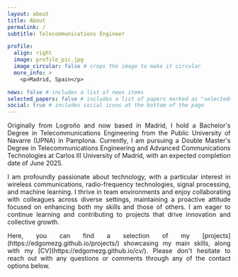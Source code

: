 ```yaml
---
layout: about
title: About
permalink: /
subtitle: Telecommunications Engineer

profile:
  align: right
  image: profile_pic.jpg
  image_circular: false # crops the image to make it circular
  more_info: >
    <p>Madrid, Spain</p>

news: false # includes a list of news items
selected_papers: false # includes a list of papers marked as "selected={true}"
social: true # includes social icons at the bottom of the page
---
```

<div style="text-align: justify;">
<p>
  Originally from Logroño and now based in Madrid, I hold a Bachelor's Degree in Telecommunications Engineering from the Public University of Navarre (UPNA) in Pamplona. Currently, I am pursuing a Double Master's Degree in Telecommunications Engineering and Advanced Communications Technologies at Carlos III University of Madrid, with an expected completion date of June 2025.
</p>
<p>
  I am profoundly passionate about technology, with a particular interest in wireless communications, radio-frequency technologies, signal processing, and machine learning. I thrive in team environments and enjoy collaborating with colleagues across diverse settings, maintaining a proactive attitude focused on enhancing both my skills and those of others. I am eager to continue learning and contributing to projects that drive innovation and collective growth.
</p>  
<p>
  Here, you can find a selection of my [projects](https://edgomezg.github.io/projects/) showcasing my main skills, along with my [CV](https://edgomezg.github.io/cv/). Please don't hesitate to reach out with any questions or comments through any of the contact options below.
</p>
  </div>
